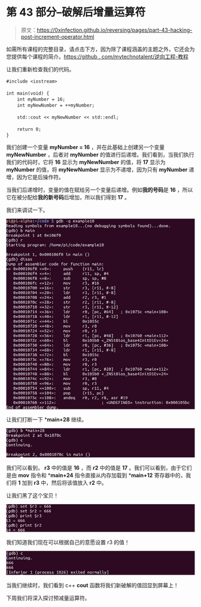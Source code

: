 # 第 43 部分–破解后增量运算符

> 原文：<https://0xinfection.github.io/reversing/pages/part-43-hacking-post-increment-operator.html>

如需所有课程的完整目录，请点击下方，因为除了课程涵盖的主题之外，它还会为您提供每个课程的简介。[https://github . com/mytechnotalent/逆向工程-教程](https://github.com/mytechnotalent/Reverse-Engineering-Tutorial)

让我们重新检查我们的代码。

```
#include <iostream>

int main(void) {
    int myNumber = 16;
    int myNewNumber = ++myNumber;

    std::cout << myNewNumber << std::endl;

    return 0;
}

```

我们创建一个变量 **myNumber = 16** ，并在此基础上创建另一个变量 **myNewNumber** ，后者对 **myNumber** 的值进行后递增。我们看到，当我们执行我们的代码时，它将 **16** 显示为 **myNewNumber** 的值，将 **17** 显示为 **myNumber** 的值，将 **myNewNumber** 显示为不递增，因为只有 **myNumber** 递增，因为它是后操作符。

当我们后递增时，变量的值在赋给另一个变量后递增。例如**我的号码**是 **16** ，所以它在被分配给**我的新号码**后增加，所以我们得到 **17** 。

我们来调试一下。

![](img/87fe4ae60e00ec60cd5fbbde5b9cd408.png)

让我们打断一下 ***main+28** 继续。

![](img/5db1130a2867625dcb54cd7ddf8b4447.png)

我们可以看到， **r3** 中的值是 **16** ，而 **r2** 中的值是 **17** 。我们可以看到，由于它们是由 **mov** 指令和 ***main+24** 指令直接从内存加载到 ***main+12** 寄存器中的，我们将 **1** 加到 **r3** 中，然后将该值放入 **r2** 中。

让我们黑了这个宝贝！

![](img/de3425ab40b78bfca92aa680b854f360.png)

我们知道我们现在可以根据自己的意愿设置 r3 的值！

![](img/f9225fd8476c047494c3af75f82efa10.png)

当我们继续时，我们看到 c++ **cout** 函数将我们新破解的值回显到屏幕上！

下周我们将深入探讨预减量运算符。